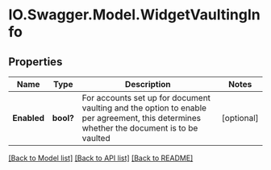 # IO.Swagger.Model.WidgetVaultingInfo
## Properties

Name | Type | Description | Notes
------------ | ------------- | ------------- | -------------
**Enabled** | **bool?** | For accounts set up for document vaulting and the option to enable per agreement, this determines whether the document is to be vaulted | [optional] 

[[Back to Model list]](../README.md#documentation-for-models) [[Back to API list]](../README.md#documentation-for-api-endpoints) [[Back to README]](../README.md)

